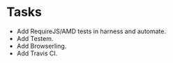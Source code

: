 Tasks
=====

* Add RequireJS/AMD tests in harness and automate.
* Add Testem.
* Add Browserling.
* Add Travis CI.
